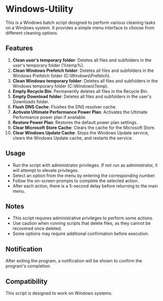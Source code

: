 # Windows-Utility
This is a Windows batch script designed to perform various cleaning tasks on a Windows system. It provides a simple menu interface to choose from different cleaning options.

## Features

1. **Clean user's temporary folder**: Deletes all files and subfolders in the user's temporary folder (%temp%).
2. **Clean Windows Prefetch folder**: Deletes all files and subfolders in the Windows Prefetch folder (C:\Windows\Prefetch).
3. **Clean Windows temporary folder**: Deletes all files and subfolders in the Windows temporary folder (C:\Windows\Temp).
4. **Empty Recycle Bin**: Permanently deletes all files in the Recycle Bin.
5. **Empty Download folder**: Deletes all files and subfolders in the user's Downloads folder.
6. **Flush DNS Cache**: Flushes the DNS resolver cache.
7. **Activate Ultimate Performance Power Plan**: Activates the Ultimate Performance power plan if available.
8. **Restore Power Plan**: Restores the default power plan settings.
9. **Clear Microsoft Store Cache**: Clears the cache for the Microsoft Store.
10. **Clear Windows Update Cache**: Stops the Windows Update service, clears the Windows Update cache, and restarts the service.

## Usage

- Run the script with administrator privileges. If not run as administrator, it will attempt to elevate privileges.
- Select an option from the menu by entering the corresponding number.
- Follow the on-screen prompts to complete the selected action.
- After each action, there is a 5-second delay before returning to the main menu.

## Notes

- This script requires administrative privileges to perform some actions.
- Use caution when running scripts that delete files, as they cannot be recovered once deleted.
- Some options may require additional confirmation before execution.

## Notification

After exiting the program, a notification will be shown to confirm the program's completion.

## Compatibility

This script is designed to work on Windows systems.
